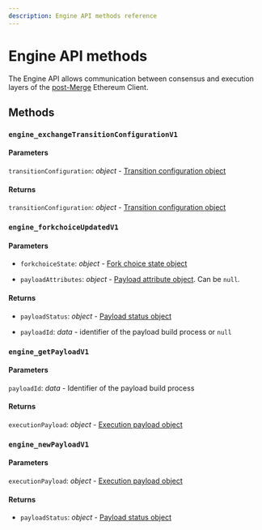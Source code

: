 ```yaml
---
description: Engine API methods reference
---
```


# Engine API methods

The Engine API allows communication between consensus and execution layers of the [post-Merge]() Ethereum Client.

## Methods

### `engine_exchangeTransitionConfigurationV1`



#### Parameters

`transitionConfiguration`: *object* - [Transition configuration object](Engine-API-Objects.md#transition-configuration-object)

#### Returns

`transitionConfiguration`: *object* - [Transition configuration object](Engine-API-Objects.md#transition-configuration-object)

### `engine_forkchoiceUpdatedV1`



#### Parameters

* `forkchoiceState`: *object* - [Fork choice state object](Engine-API-Objects.md#fork-choice-state-object)

* `payloadAttributes`: *object* - [Payload attribute object](Engine-API-Objects.md#payload-attributes-object). Can be `null`.

#### Returns

* `payloadStatus`: *object* - [Payload status object](Engine-API-Objects.md#payload-status-object)

* `payloadId`: *data* -  identifier of the payload build process or `null`

### `engine_getPayloadV1`



#### Parameters

`payloadId`: *data* - Identifier of the payload build process

#### Returns

`executionPayload`: *object* - [Execution payload object](Engine-API-Objects.md#execution-payload-object)

### `engine_newPayloadV1`



#### Parameters

`executionPayload`: *object* - [Execution payload object](Engine-API-Objects.md#execution-payload-object)

#### Returns

* `payloadStatus`: *object* - [Payload status object](Engine-API-Objects.md#payload-status-object)